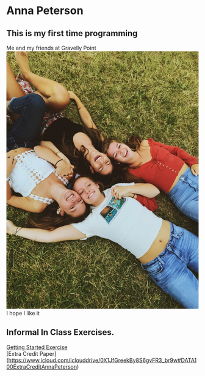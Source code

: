 # Anna Peterson
## This is my first time programming
Me and my friends at Gravelly Point 
![](IMG_7701.JPG)
I hope I like it
## Informal In Class Exercises. 
[Getting Started Exercise](https://annapeterson13.github.io/First-Repository/GettingStarted.html)  
[Extra Credit Paper] (https://www.icloud.com/iclouddrive/0X1JfGreekBy8S6gvFR3_br9w#DATA100ExtraCreditAnnaPeterson)

